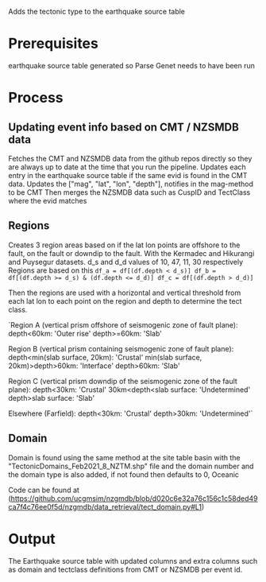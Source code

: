 Adds the tectonic type to the earthquake source table

# Prerequisites
earthquake source table generated so Parse Genet needs to have been run

# Process

## Updating event info based on CMT / NZSMDB data
Fetches the CMT and NZSMDB data from the github repos directly so they are always up to date at the time that you run the pipeline.
Updates each entry in the earthquake source table if the same evid is found in the CMT data. Updates the ["mag", "lat", "lon", "depth"], notifies in the mag-method to be CMT
Then merges the NZSMDB data such as CuspID and TectClass where the evid matches

## Regions
Creates 3 region areas based on if the lat lon points are offshore to the fault, on the fault or downdip to the fault. With the Kermadec and Hikurangi and Puysegur datasets. d_s and d_d values of 10, 47, 11, 30 respectively
Regions are based on this 
`df_a = df[(df.depth < d_s)]
df_b = df[(df.depth >= d_s) & (df.depth <= d_d)]
df_c = df[(df.depth > d_d)]`

Then the regions are used with a horizontal and vertical threshold from each lat lon to each point on the region and depth to determine the tect class.

`Region A (vertical prism offshore of seismogenic zone of fault plane):
depth<60km: 'Outer rise'
depth>=60km: 'Slab'
 
Region B (vertical prism containing seismogenic zone of fault plane):
depth<min(slab surface, 20km): 'Crustal'
min(slab surface, 20km)>depth>60km: 'Interface'
depth>60km: 'Slab'
 
Region C (vertical prism downdip of the seismogenic zone of the fault plane):
depth<30km: 'Crustal'
30km<depth<slab surface: 'Undetermined'
depth>slab surface: 'Slab'
 
Elsewhere (Farfield):
depth<30km: 'Crustal'
depth>30km: 'Undetermined'`

## Domain
Domain is found using the same method at the site table basin with the "TectonicDomains_Feb2021_8_NZTM.shp" file and the domain number and the domain type is also added, if not found then defaults to 0, Oceanic

Code can be found at (https://github.com/ucgmsim/nzgmdb/blob/d020c6e32a76c156c1c58ded49ca7f4c76ee0f5d/nzgmdb/data_retrieval/tect_domain.py#L1)

# Output
The Earthquake source table with updated columns and extra columns such as domain and tectclass definitions from CMT or NZSMDB per event id.
